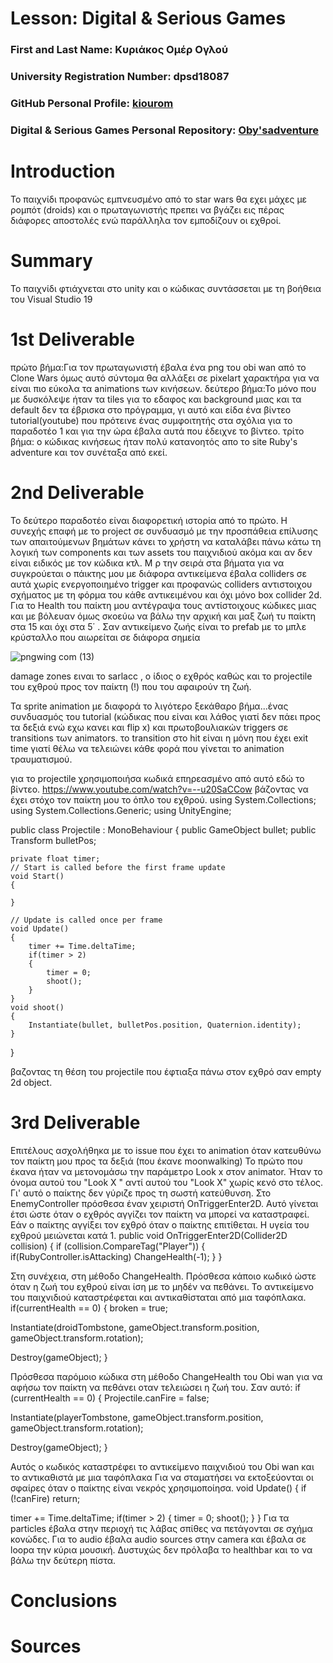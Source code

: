 # Lesson: Digital & Serious Games

### First and Last Name: Κυριάκος Ομέρ Ογλού 
### University Registration Number: dpsd18087
### GitHub Personal Profile: [kiourom](https://github.com/kiourom18)
### Digital & Serious Games Personal Repository: [Oby'sadventure](https://github.com/kiourom18/Role-Playing-Game)

# Introduction
Το παιχνίδι προφανώς εμπνευσμένο από το star wars θα εχει μάχες με ρομπότ (droids) και ο πρωταγωνιστής πρεπει να βγάζει εις πέρας διάφορες αποστολές ενώ παράλληλα τον εμποδίζουν οι εχθροί.
# Summary
Το παιχνίδι φτιάχνεται στο unity και ο κώδικας συντάσσεται με τη βοήθεια του Visual Studio 19

# 1st Deliverable
πρώτο βήμα:Για τον πρωταγωνιστή έβαλα ένα png του obi wan από το Clone Wars όμως αυτό σύντομα θα αλλάξει σε pixelart χαρακτήρα για να είναι πιο εύκολα τα animations των κινήσεων. 
δεύτερο βήμα:Το μόνο που με δυσκόλεψε ήταν τα tiles για το εδαφος και background μιας και τα default δεν τα έβρισκα στο πρόγραμμα, γι αυτό και είδα ένα βίντεο tutorial(youtube) που πρότεινε ένας συμφοιτητής στα σχόλια για το παραδοτέο 1 και για την ώρα έβαλα αυτά που έδειχνε το βίντεο.
τρίτο βήμα: ο κώδικας κινήσεως ήταν πολύ κατανοητός απο το site Ruby's adventure και τον συνέταξα από εκεί.

# 2nd Deliverable

Το δεύτερο παραδοτέο είναι διαφορετική ιστορία από το πρώτο. Η συνεχής επαφή με το project σε συνδυασμό με την προσπάθεια επίλυσης των απαιτούμενων βημάτων κάνει το χρήστη να καταλάβει πάνω κάτω τη λογική των components και των assets του παιχνιδιού ακόμα και αν δεν είναι ειδικός με τον κώδικα κτλ. Μ ρ την σειρά στα βήματα για να συγκρούεται ο πάικτης μου με διάφορα αντικείμενα έβαλα colliders σε αυτά χωρίς ενεργοποιημένο trigger και προφανώς colliders αντιστοιχου σχήματος με τη φόρμα του κάθε αντικειμένου και όχι μόνο box collider 2d. Για το Health του παίκτη μου αντέγραψα τους αντίστοιχους κώδικες μιας και με βόλευαν όμως σκοεύω να βάλω την αρχική και μαξ ζωή τυ παίκτη στα 15 και όχι στα 5΄ . Σαν αντικείμενο ζωής είναι το prefab με το μπλε κρύσταλλο που αιωρείται σε διάφορα σημεία


![pngwing com (13)](https://user-images.githubusercontent.com/115796289/207212373-29c78178-f10e-42ed-bfea-e34101db9c61.png)

damage zones ειναι το sarlacc , ο ίδιος ο εχθρός καθώς και το projectile του εχθρού προς τον παίκτη (!) που του αφαιρούν τη ζωή. 

Τα sprite animation με διαφορά το λιγότερο ξεκάθαρο βήμα...ένας συνδυασμός του tutorial (κώδικας που είναι και λάθος γιατί δεν πάει προς τα δεξιά ενώ εχω κανει και flip x) και πρωτοβουλιακών triggers σε transitions των animators. το transition στο hit είναι η μόνη που έχει exit time γιατί θέλω να τελειώνει κάθε φορά που γίνεται το animation τραυματισμού.  


για το projectile χρησιμοποιήσα κωδικά επηρεασμένο από αυτό εδώ το βίντεο. 
https://www.youtube.com/watch?v=--u20SaCCow
βάζοντας να έχει στόχο τον παίκτη μου το όπλο του εχθρού.
using System.Collections;
using System.Collections.Generic;
using UnityEngine;

public class Projectile : MonoBehaviour
{
    public GameObject bullet;
    public Transform bulletPos;

    private float timer;
    // Start is called before the first frame update
    void Start()
    {
        
    }

    // Update is called once per frame
    void Update()
    {
        timer += Time.deltaTime; 
        if(timer > 2)
        {
            timer = 0;
            shoot();
        }
    }
    void shoot()
    {
        Instantiate(bullet, bulletPos.position, Quaternion.identity);
    }
}

βαζοντας τη θέση του projectile που έφτιαξα πάνω στον εχθρό σαν empty 2d object.

# 3rd Deliverable 

Επιτέλους ασχολήθηκα με το issue που έχει το animation όταν κατευθύνω τον παίκτη μου προς τα δεξιά (που έκανε moonwalking)
Το πρώτο που έκανα ήταν να μετονομάσω την παράμετρο Look x στον animator. Ήταν το όνομα αυτού του "Look X " αντί αυτού του "Look X" χωρίς κενό στο τέλος. Γι' αυτό ο παίκτης δεν γύριζε προς τη σωστή κατεύθυνση.
Στο EnemyController πρόσθεσα έναν χειριστή OnTriggerEnter2D. Αυτό γίνεται έτσι ώστε όταν ο εχθρός αγγίζει τον παίκτη να μπορεί να καταστραφεί. Εάν ο παίκτης αγγίξει τον εχθρό όταν ο παίκτης επιτίθεται. Η υγεία του εχθρού μειώνεται κατά 1.
public void OnTriggerEnter2D(Collider2D collision)
{
if (collision.CompareTag("Player"))
{
if(RubyController.isAttacking) ChangeHealth(-1);
}
}

Στη συνέχεια, στη μέθοδο ChangeHealth. Πρόσθεσα κάποιο κωδικό ώστε όταν η ζωή του εχθρού είναι ίση με το μηδέν να πεθάνει. Το αντικείμενο του παιχνιδιού καταστρέφεται και αντικαθίσταται από μια ταφόπλακα.
if(currentHealth == 0)
{
broken = true;

Instantiate(droidTombstone, gameObject.transform.position, gameObject.transform.rotation);

Destroy(gameObject);
}

Πρόσθεσα παρόμοιο κώδικα στη μέθοδο ChangeHealth του Obi wan για να αφήσω τον παίκτη να πεθάνει οταν τελειώσει η ζωή του. Σαν αυτό:
if (currentHealth == 0)
{
Projectile.canFire = false;

Instantiate(playerTombstone, gameObject.transform.position, gameObject.transform.rotation);

Destroy(gameObject);
}

Αυτός ο κωδικός καταστρέφει το αντικείμενο παιχνιδιού του Obi wan και το αντικαθιστά με μια ταφόπλακα 
Για να σταματήσει να εκτοξεύονται οι σφαίρες όταν ο παίκτης είναι νεκρός χρησιμοποίησα.
void Update()
{
if (!canFire) return;

timer += Time.deltaTime;
if(timer > 2)
{
timer = 0;
shoot();
}
}
Για τα particles έβαλα στην περιοχή τις λάβας σπίθες να πετάγονται σε σχήμα κονώδες.
Για το audio έβαλα audio sources στην camera και έβαλα σε loopα την κύρια μουσική. 
Δυστυχώς δεν πρόλαβα το healthbar και το να βάλω την δεύτερη πίστα.

# Conclusions


# Sources
